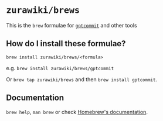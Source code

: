 # `zurawiki/brews`

This is the `brew` formulae for [`gptcommit`](https://github.com/zurawiki/gptcommit) and other tools


## How do I install these formulae?

`brew install zurawiki/brews/<formula>`

e.g. `brew install zurawiki/brews/gptcommit`

Or `brew tap zurawiki/brews` and then `brew install gptcommit`.

## Documentation

`brew help`, `man brew` or check [Homebrew's documentation](https://docs.brew.sh).
